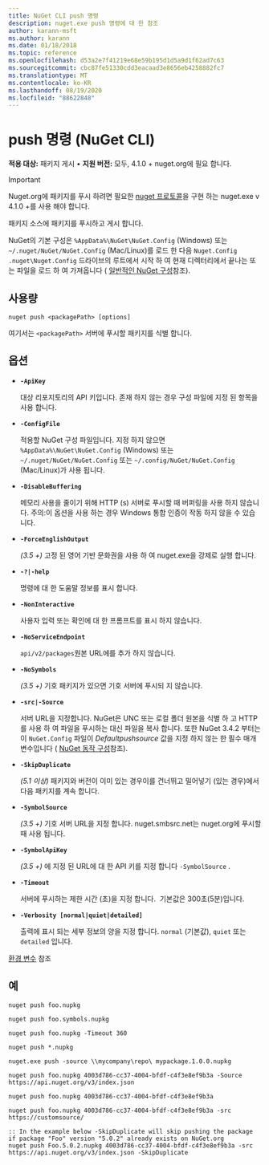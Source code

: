 ```yaml
---
title: NuGet CLI push 명령
description: nuget.exe push 명령에 대 한 참조
author: karann-msft
ms.author: karann
ms.date: 01/18/2018
ms.topic: reference
ms.openlocfilehash: d53a2e7f41219e68e59b195d1d5a9d1f62ad7c63
ms.sourcegitcommit: cbc87fe51330cdd3eacaad3e8656eb4258882fc7
ms.translationtype: MT
ms.contentlocale: ko-KR
ms.lasthandoff: 08/19/2020
ms.locfileid: "88622848"
---
```

# <a name="push-command-nuget-cli"></a>push 명령 (NuGet CLI)

**적용 대상:** 패키지 게시 &bullet; **지원 버전:** 모두, 4.1.0 + nuget.org에 필요 합니다.

> [!Important]
> Nuget.org에 패키지를 푸시 하려면 필요한 [nuget 프로토콜](../../api/nuget-protocols.md)을 구현 하는 nuget.exe v 4.1.0 +를 사용 해야 합니다.

패키지 소스에 패키지를 푸시하고 게시 합니다.

NuGet의 기본 구성은 `%AppData%\NuGet\NuGet.Config` (Windows) 또는 `~/.nuget/NuGet/NuGet.Config` (Mac/Linux)를 로드 한 다음 `Nuget.Config` `.nuget\Nuget.Config` 드라이브의 루트에서 시작 하 여 현재 디렉터리에서 끝나는 또는 파일을 로드 하 여 가져옵니다 ( [일반적인 NuGet 구성](../../consume-packages/configuring-nuget-behavior.md)참조).

## <a name="usage"></a>사용량

```cli
nuget push <packagePath> [options]
```

여기서는 `<packagePath>` 서버에 푸시할 패키지를 식별 합니다.

## <a name="options"></a>옵션

- **`-ApiKey`**

  대상 리포지토리의 API 키입니다. 존재 하지 않는 경우 구성 파일에 지정 된 항목을 사용 합니다.

- **`-ConfigFile`**

  적용할 NuGet 구성 파일입니다. 지정 하지 않으면 `%AppData%\NuGet\NuGet.Config` (Windows) 또는 `~/.nuget/NuGet/NuGet.Config` 또는 `~/.config/NuGet/NuGet.Config` (Mac/Linux)가 사용 됩니다.

- **`-DisableBuffering`**

  메모리 사용을 줄이기 위해 HTTP (s) 서버로 푸시할 때 버퍼링을 사용 하지 않습니다. 주의:이 옵션을 사용 하는 경우 Windows 통합 인증이 작동 하지 않을 수 있습니다.

- **`-ForceEnglishOutput`**

  *(3.5 +)* 고정 된 영어 기반 문화권을 사용 하 여 nuget.exe을 강제로 실행 합니다.

- **`-?|-help`**

  명령에 대 한 도움말 정보를 표시 합니다.

- **`-NonInteractive`**

  사용자 입력 또는 확인에 대 한 프롬프트를 표시 하지 않습니다.

- **`-NoServiceEndpoint`**

  `api/v2/packages`원본 URL에를 추가 하지 않습니다.

- **`-NoSymbols`**

  *(3.5 +)* 기호 패키지가 있으면 기호 서버에 푸시되 지 않습니다.

- **`-src|-Source`**

  서버 URL을 지정합니다. NuGet은 UNC 또는 로컬 폴더 원본을 식별 하 고 HTTP를 사용 하 여 파일을 푸시하는 대신 파일을 복사 합니다.  또한 NuGet 3.4.2 부터는이 `NuGet.Config` 파일이 *Defaultpushsource* 값을 지정 하지 않는 한 필수 매개 변수입니다 ( [NuGet 동작 구성](../../consume-packages/configuring-nuget-behavior.md)참조).

- **`-SkipDuplicate`**

  *(5.1 이상)* 패키지와 버전이 이미 있는 경우이를 건너뛰고 밀어넣기 (있는 경우)에서 다음 패키지를 계속 합니다.

- **`-SymbolSource`**

  *(3.5 +)* 기호 서버 URL을 지정 합니다. nuget.smbsrc.net는 nuget.org에 푸시할 때 사용 됩니다.

- **`-SymbolApiKey`**

  *(3.5 +)* 에 지정 된 URL에 대 한 API 키를 지정 합니다 `-SymbolSource` .

- **`-Timeout`**

  서버에 푸시하는 제한 시간 (초)을 지정 합니다.  기본값은 300초(5분)입니다.

- **`-Verbosity [normal|quiet|detailed]`**

  출력에 표시 되는 세부 정보의 양을 지정 합니다. `normal` (기본값), `quiet` 또는 `detailed` 입니다.


[환경 변수](cli-ref-environment-variables.md) 참조

## <a name="examples"></a>예

```cli
nuget push foo.nupkg

nuget push foo.symbols.nupkg

nuget push foo.nupkg -Timeout 360

nuget push *.nupkg

nuget.exe push -source \\mycompany\repo\ mypackage.1.0.0.nupkg

nuget push foo.nupkg 4003d786-cc37-4004-bfdf-c4f3e8ef9b3a -Source https://api.nuget.org/v3/index.json

nuget push foo.nupkg 4003d786-cc37-4004-bfdf-c4f3e8ef9b3a

nuget push foo.nupkg 4003d786-cc37-4004-bfdf-c4f3e8ef9b3a -src https://customsource/

:: In the example below -SkipDuplicate will skip pushing the package if package "Foo" version "5.0.2" already exists on NuGet.org
nuget push Foo.5.0.2.nupkg 4003d786-cc37-4004-bfdf-c4f3e8ef9b3a -src https://api.nuget.org/v3/index.json -SkipDuplicate
```
